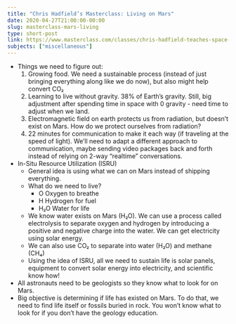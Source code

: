 ```yaml
---
title: "Chris Hadfield’s Masterclass: Living on Mars"
date: 2020-04-27T21:00:00-00:00
slug: masterclass-mars-living
type: short-post
link: https://www.masterclass.com/classes/chris-hadfield-teaches-space-exploration
subjects: ["miscellaneous"]
---
```


* Things we need to figure out:
    1. Growing food. We need a sustainable process (instead of just bringing everything along like we do now), but also might help convert CO₂
    2. Learning to live without gravity. 38% of Earth’s gravity. Still, big adjustment after spending time in space with 0 gravity - need time to adjust when we land.
    3. Electromagnetic field on earth protects us from radiation, but doesn’t exist on Mars. How do we protect ourselves from radiation?
    4. 22 minutes for communication to make it each way (if traveling at the speed of light). We’ll need to adapt a different approach to communication, maybe sending video packages back and forth instead of relying on 2-way “realtime” conversations.
* In-Situ Resource Utilization (ISRU)
    * General idea is using what we can on Mars instead of shipping everything.
    * What do we need to live?
        * O Oxygen to breathe
        * H Hydrogen for fuel
        * H₂O Water for life
    * We know water exists on Mars (H₂O). We can use a process called electrolysis to separate oxygen and hydrogen by introducing a positive and negative charge into the water. We can get electricity using solar energy.
    * We can also use CO₂ to separate into water (H₂O) and methane (CH₄)
    * Using the idea of ISRU, all we need to sustain life is solar panels, equipment to convert solar energy into electricity, and scientific know how!
* All astronauts need to be geologists so they know what to look for on Mars.
* Big objective is determining if life has existed on Mars. To do that, we need to find life itself or fossils buried in rock. You won’t know what to look for if you don’t have the geology education.